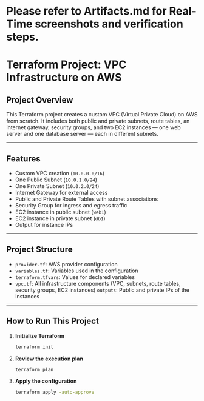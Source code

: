# Please refer to Artifacts.md for Real-Time screenshots and verification steps.

# Terraform Project: VPC Infrastructure on AWS

## Project Overview

This Terraform project creates a custom VPC (Virtual Private Cloud) on AWS from scratch. It includes both public and private subnets, route tables, an internet gateway, security groups, and two EC2 instances — one web server and one database server — each in different subnets.

---

## Features

- Custom VPC creation (`10.0.0.0/16`)
- One Public Subnet (`10.0.1.0/24`)
- One Private Subnet (`10.0.2.0/24`)
- Internet Gateway for external access
- Public and Private Route Tables with subnet associations
- Security Group for ingress and egress traffic
- EC2 instance in public subnet (`web1`)
- EC2 instance in private subnet (`db1`)
- Output for instance IPs

---

## Project Structure

- `provider.tf`: AWS provider configuration
- `variables.tf`: Variables used in the configuration
- `terraform.tfvars`: Values for declared variables
- `vpc.tf`: All infrastructure components (VPC, subnets, route tables, security groups, EC2 instances) `outputs`: Public and private IPs of the instances

---

## How to Run This Project

1. **Initialize Terraform**
   ```bash
   terraform init

2. **Review the execution plan**
   ```bash
   terraform plan

3. **Apply the configuration**
   ```bash
   terraform apply -auto-approve

